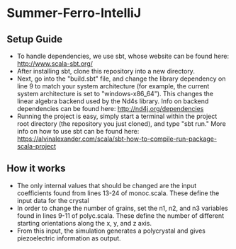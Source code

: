 # Summer-Ferro-IntelliJ

## Setup Guide
* To handle dependencies, we use sbt, whose website can be found here: http://www.scala-sbt.org/  
* After installing sbt, clone this repository into a new directory.   
* Next, go into the "build.sbt" file, and change the library dependency on line 9 to match your system architecture (for example, the current system architecture is set to "windows-x86_64"). This changes the linear algebra backend used by the Nd4s library. Info on backend dependencies can be found here: http://nd4j.org/dependencies  
* Running the project is easy, simply start a terminal within the project root directory (the repository you just cloned), and type "sbt run." More info on how to use sbt can be found here: https://alvinalexander.com/scala/sbt-how-to-compile-run-package-scala-project  

## How it works
* The only internal values that should be changed are the input coefficients found from lines 13-24 of monoc.scala. These define the input data for the crystal  
* In order to change the number of grains, set the n1, n2, and n3 variables found in lines 9-11 of polyc.scala. These define the number of different starting orientations along the x, y, and z axis.  
* From this input, the simulation generates a polycrystal and gives piezoelectric information as output.
